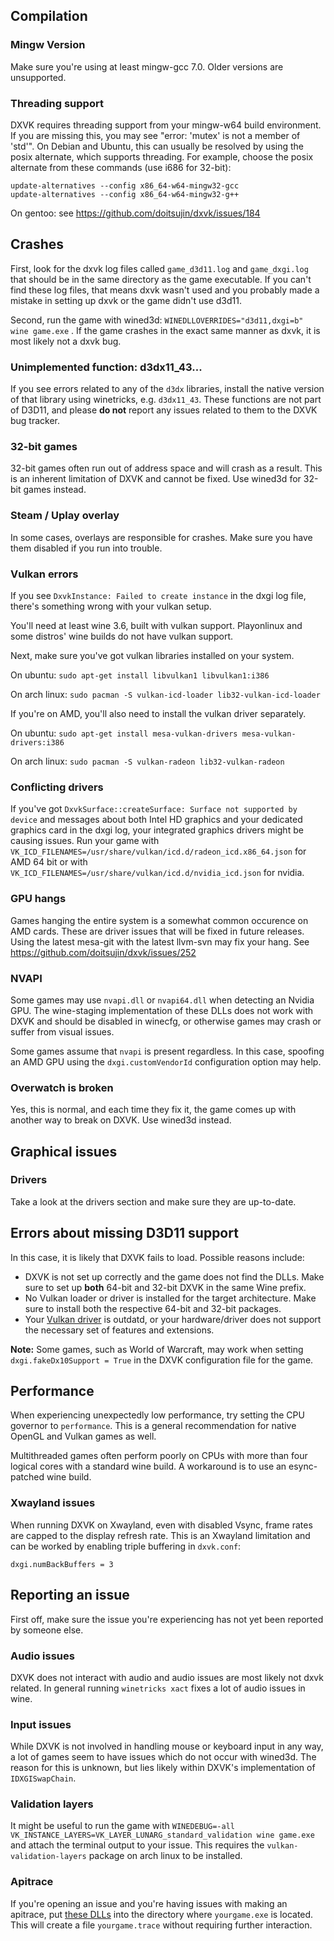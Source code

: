 ## Compilation
### Mingw Version
Make sure you're using at least mingw-gcc 7.0. Older versions are unsupported.

### Threading support
DXVK requires threading support from your mingw-w64 build environment. If you are missing this, you may see "error: 'mutex' is not a member of 'std'". On Debian and Ubuntu, this can usually be resolved by using the posix alternate, which supports threading. For example, choose the posix alternate from these commands (use i686 for 32-bit):

```
update-alternatives --config x86_64-w64-mingw32-gcc
update-alternatives --config x86_64-w64-mingw32-g++
```

On gentoo: see https://github.com/doitsujin/dxvk/issues/184

## Crashes
First, look for the dxvk log files called `game_d3d11.log` and `game_dxgi.log` that should be in the same directory as the game executable. If you can't find these log files, that means dxvk wasn't used and you probably made a mistake in setting up dxvk or the game didn't use d3d11.

Second, run the game with wined3d: `WINEDLLOVERRIDES="d3d11,dxgi=b" wine game.exe` . If the game crashes in the exact same manner as dxvk, it is most likely not a dxvk bug.

### Unimplemented function: d3dx11_43...
If you see errors related to any of the `d3dx` libraries, install the native version of that library using winetricks, e.g. `d3dx11_43`. These functions are not part of D3D11, and please **do not** report any issues related to them to the DXVK bug tracker.


### 32-bit games

32-bit games often run out of address space and will crash as a result. This is an inherent limitation of DXVK and cannot be fixed. Use wined3d for 32-bit games instead.

### Steam / Uplay overlay

In some cases, overlays are responsible for crashes. Make sure you have them disabled if you run into trouble.

### Vulkan errors
If you see `DxvkInstance: Failed to create instance` in the dxgi log file, there's something wrong with your vulkan setup. 

You'll need at least wine 3.6, built with vulkan support. Playonlinux and some distros' wine builds do not have vulkan support.

Next, make sure you've got vulkan libraries installed on your system.

On ubuntu: `sudo apt-get install libvulkan1 libvulkan1:i386`

On arch linux: `sudo pacman -S vulkan-icd-loader lib32-vulkan-icd-loader`

If you're on AMD, you'll also need to install the vulkan driver separately.

On ubuntu: `sudo apt-get install mesa-vulkan-drivers mesa-vulkan-drivers:i386`

On arch linux: `sudo pacman -S vulkan-radeon lib32-vulkan-radeon`

### Conflicting drivers
If you've got `DxvkSurface::createSurface: Surface not supported by device` and messages about both Intel HD graphics and your dedicated graphics card in the dxgi log, your integrated graphics drivers might be causing issues. Run your game with `VK_ICD_FILENAMES=/usr/share/vulkan/icd.d/radeon_icd.x86_64.json` for AMD 64 bit or with `VK_ICD_FILENAMES=/usr/share/vulkan/icd.d/nvidia_icd.json` for nvidia.

### GPU hangs
Games hanging the entire system is a somewhat common occurence on AMD cards. These are driver issues that will be fixed in future releases. Using the latest mesa-git with the latest llvm-svn may fix your hang. See https://github.com/doitsujin/dxvk/issues/252

### NVAPI
Some games may use `nvapi.dll` or `nvapi64.dll` when detecting an Nvidia GPU. The wine-staging implementation of these DLLs does not work with DXVK and should be disabled in winecfg, or otherwise games may crash or suffer from visual issues.

Some games assume that `nvapi` is present regardless. In this case, spoofing an AMD GPU using the `dxgi.customVendorId` configuration option may help.

### Overwatch is broken
Yes, this is normal, and each time they fix it, the game comes up with another way to break on DXVK. Use wined3d instead.

## Graphical issues
### Drivers
Take a look at the drivers section and make sure they are up-to-date.

## Errors about missing D3D11 support
In this case, it is likely that DXVK fails to load. Possible reasons include:
- DXVK is not set up correctly and the game does not find the DLLs. Make sure to set up **both** 64-bit and 32-bit DXVK in the same Wine prefix.
- No Vulkan loader or driver is installed for the target architecture. Make sure to install both the respective 64-bit and 32-bit packages.
- Your [Vulkan driver](https://github.com/doitsujin/dxvk/wiki/Driver-support) is outdatd, or your hardware/driver does not support the necessary set of features and extensions.

**Note:** Some games, such as World of Warcraft, may work when setting `dxgi.fakeDx10Support = True` in the DXVK configuration file for the game.

## Performance

When experiencing unexpectedly low performance, try setting the CPU governor to `performance`. This is a general recommendation for native OpenGL and Vulkan games as well.

Multithreaded games often perform poorly on CPUs with more than four logical cores with a standard wine build. A workaround is to use an esync-patched wine build.

### Xwayland issues
When running DXVK on Xwayland, even with disabled Vsync, frame rates are capped to the display refresh rate. This is an Xwayland limitation and can be worked by enabling triple buffering in `dxvk.conf`:
```
dxgi.numBackBuffers = 3
```

## Reporting an issue
First off, make sure the issue you're experiencing has not yet been reported by someone else.

### Audio issues
DXVK does not interact with audio and audio issues are most likely not dxvk related. In general running `winetricks xact` fixes a lot of audio issues in wine.

### Input issues
While DXVK is not involved in handling mouse or keyboard input in any way, a lot of games seem to have issues which do not occur with wined3d. The reason for this is unknown, but lies likely within DXVK's implementation of `IDXGISwapChain`.

### Validation layers
It might be useful to run the game with `WINEDEBUG=-all VK_INSTANCE_LAYERS=VK_LAYER_LUNARG_standard_validation wine game.exe` and attach the terminal output to your issue. This requires the `vulkan-validation-layers` package on arch linux to be installed.

### Apitrace
If you're opening an issue and you're having issues with making an apitrace, put [these DLLs]( https://www.dropbox.com/sh/o769ius47wpu3pw/AABYFKQFFNsCsosXhl7_HReDa?dl=0) into the directory where `yourgame.exe` is located. This will create a file `yourgame.trace` without requiring further interaction.